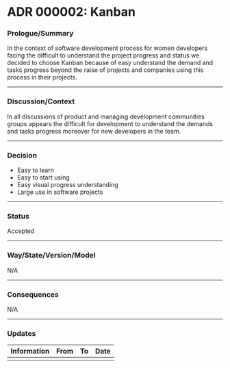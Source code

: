 # ADR 000002: Kanban

### **Prologue/Summary**

In the context of software development process for women developers facing the difficult to understand the project progress and status we decided to choose Kanban because of easy understand the demand and tasks progress beyond the raise of projects and companies using this process in their projects.
__________

### **Discussion/Context**

In all discussions of product and managing development communities groups appears the difficult for development to understand the demands and tasks progress moreover for new developers in the team.
___________

### **Decision**
* Easy to learn
* Easy to start using
* Easy visual progress understanding
* Large use in software projects

___________
### **Status**
Accepted
___________
### **Way/State/Version/Model**
N/A
___________
### **Consequences**
N/A
___________
### **Updates**
| Information | From | To | Date |
|---|---|---|---|
| | | | |